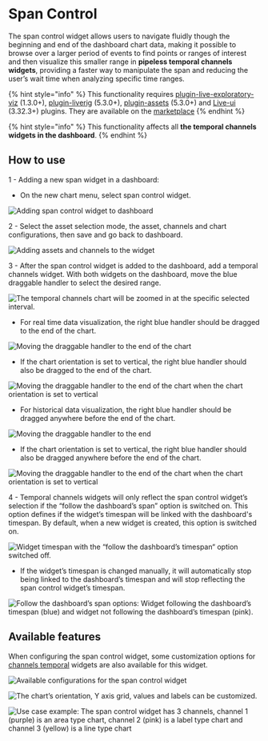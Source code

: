 # Span Control

The span control widget allows users to navigate fluidly though the beginning and end of the dashboard chart data, making it possible to browse over a larger period of events to find points or ranges of interest and then visualize this smaller range in **pipeless temporal channels widgets**, providing a faster way to manipulate the span and reducing the user’s wait time when analyzing specific time ranges.

{% hint style="info" %}
This functionality requires [plugin-live-exploratory-viz](https://marketplace.intelie.com/artifact/plugin-live-exploratory-viz/) (1.3.0+), [plugin-liverig](https://marketplace.intelie.com/artifact/plugin-liverig/) (5.3.0+), [plugin-assets](https://marketplace.intelie.com/artifact/plugin-assets/) (5.3.0+) and [Live-ui](https://marketplace.intelie.com/artifact/live-ui/) (3.32.3+) plugins. They are available on the [marketplace](https://marketplace.intelie.com/)
{% endhint %}

{% hint style="info" %}
This functionality affects all **the temporal channels widgets in the dashboard**.
{% endhint %}

## How to use

1 - Adding a new span widget in a dashboard:

* On the new chart menu, select span control widget.

![Adding span control widget to dashboard](../../../../.gitbook/assets/span-control-widget/00.png)

2 - Select the asset selection mode, the asset, channels and chart configurations, then save and go back to dashboard.

![Adding assets and channels to the widget](../../../../.gitbook/assets/span-control-widget/01.png)

3 - After the span control widget is added to the dashboard, add a temporal channels widget. With both widgets on the dashboard, move the blue draggable handler to select the desired range.

![The temporal channels chart will be zoomed in at the specific selected interval.](../../../../.gitbook/assets/span-control-widget/02.png)

* For real time data visualization, the right blue handler should be dragged to the end of the chart.

![Moving the draggable handler to the end of the chart](../../../../.gitbook/assets/span-control-widget/03.png)

* If the chart orientation is set to vertical, the right blue handler should also be dragged to the end of the chart.

![Moving the draggable handler to the end of the chart when the chart orientation is set to vertical](../../../../.gitbook/assets/span-control-widget/04.png)

* For historical data visualization, the right blue handler should be dragged anywhere before the end of the chart.

![Moving the draggable handler to the end](../../../../.gitbook/assets/span-control-widget/05.png)

* If the chart orientation is set to vertical, the right blue handler should also be dragged anywhere before the end of the chart.

![Moving the draggable handler to the end of the chart when the chart
orientation is set to vertical](../../../../.gitbook/assets/span-control-widget/06.png)

4 - Temporal channels widgets will only reflect the span control widget’s selection if the “follow the dashboard’s span” option is switched on. This option defines if the widget’s timespan will be linked with the dashboard's timespan. By default, when a new widget is created, this option is switched on.

![Widget timespan with the “follow the dashboard’s timespan“ option switched off.](../../../../.gitbook/assets/span-control-widget/09.png)

* If the widget’s timespan is changed manually, it will automatically stop being linked to the dashboard’s timespan and will stop reflecting the span control widget’s timespan.

![Follow the dashboard’s span options: Widget following the dashboard’s timespan (blue) and widget not following the dashboard’s timespan (pink).](../../../../.gitbook/assets/span-control-widget/10.png)

## Available features

When configuring the span control widget, some customization options for [channels temporal](https://drilling.intelie.com/features/data-visualization/channels-charts/temporal-channels-chart) widgets are also available for this widget.

![Available configurations for the span control widget](../../../../.gitbook/assets/span-control-widget/07.png)

![The chart’s orientation, Y axis grid, values and labels can be customized.](../../../../.gitbook/assets/span-control-widget/11.png)

![Use case example: The span control widget has 3 channels, channel 1 (purple) is an area type chart, channel 2 (pink) is a label type chart and channel 3 (yellow) is a line type chart](../../../../.gitbook/assets/span-control-widget/08.png)
